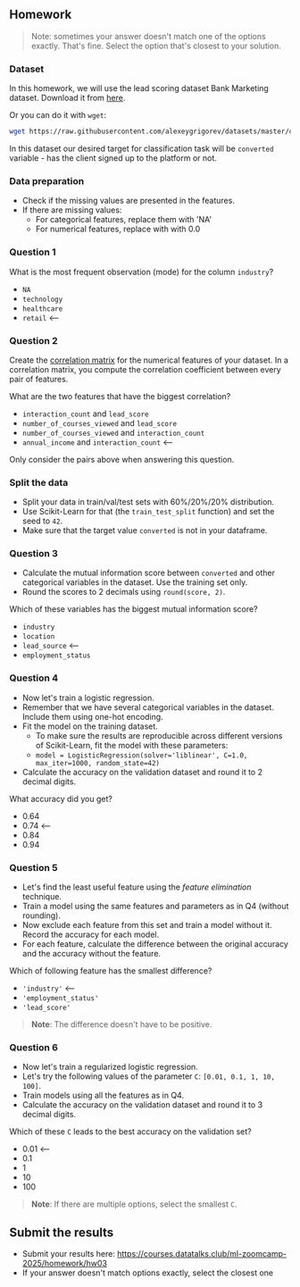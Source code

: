## Homework

> Note: sometimes your answer doesn't match one of the options exactly.
> That's fine.
> Select the option that's closest to your solution.

### Dataset

In this homework, we will use the lead scoring dataset Bank Marketing dataset. Download it from [here](https://raw.githubusercontent.com/alexeygrigorev/datasets/master/course_lead_scoring.csv).

Or you can do it with `wget`:

```bash
wget https://raw.githubusercontent.com/alexeygrigorev/datasets/master/course_lead_scoring.csv
```

In this dataset our desired target for classification task will be `converted` variable - has the client signed up to the platform or not.

### Data preparation

* Check if the missing values are presented in the features.
* If there are missing values:
    * For categorical features, replace them with 'NA'
    * For numerical features, replace with with 0.0 

### Question 1

What is the most frequent observation (mode) for the column `industry`?

- `NA`
- `technology`
- `healthcare`
- `retail` <--

### Question 2

Create the [correlation matrix](https://www.google.com/search?q=correlation+matrix) for the numerical features of your dataset.
In a correlation matrix, you compute the correlation coefficient between every pair of features.

What are the two features that have the biggest correlation?

- `interaction_count` and `lead_score`
- `number_of_courses_viewed` and `lead_score`
- `number_of_courses_viewed` and `interaction_count`
- `annual_income` and `interaction_count` <--

Only consider the pairs above when answering this question.

### Split the data

- Split your data in train/val/test sets with 60%/20%/20% distribution.
- Use Scikit-Learn for that (the `train_test_split` function) and set the seed to `42`.
- Make sure that the target value `converted` is not in your dataframe.

### Question 3

- Calculate the mutual information score between `converted` and other categorical variables in the dataset. Use the training set only.
- Round the scores to 2 decimals using `round(score, 2)`.

Which of these variables has the biggest mutual information score?

- `industry`
- `location`
- `lead_source` <--
- `employment_status`

### Question 4

- Now let's train a logistic regression.
- Remember that we have several categorical variables in the dataset. Include them using one-hot encoding.
- Fit the model on the training dataset.
  - To make sure the results are reproducible across different versions of Scikit-Learn, fit the model with these parameters:
  - `model = LogisticRegression(solver='liblinear', C=1.0, max_iter=1000, random_state=42)`
- Calculate the accuracy on the validation dataset and round it to 2 decimal digits.

What accuracy did you get?

- 0.64
- 0.74 <--
- 0.84
- 0.94

### Question 5

- Let's find the least useful feature using the _feature elimination_ technique.
- Train a model using the same features and parameters as in Q4 (without rounding).
- Now exclude each feature from this set and train a model without it. Record the accuracy for each model.
- For each feature, calculate the difference between the original accuracy and the accuracy without the feature.

Which of following feature has the smallest difference?

- `'industry'` <--
- `'employment_status'`
- `'lead_score'`

> **Note**: The difference doesn't have to be positive.

### Question 6

- Now let's train a regularized logistic regression.
- Let's try the following values of the parameter `C`: `[0.01, 0.1, 1, 10, 100]`.
- Train models using all the features as in Q4.
- Calculate the accuracy on the validation dataset and round it to 3 decimal digits.

Which of these `C` leads to the best accuracy on the validation set?

- 0.01 <--
- 0.1
- 1
- 10
- 100

> **Note**: If there are multiple options, select the smallest `C`.

## Submit the results

- Submit your results here: https://courses.datatalks.club/ml-zoomcamp-2025/homework/hw03
- If your answer doesn't match options exactly, select the closest one

